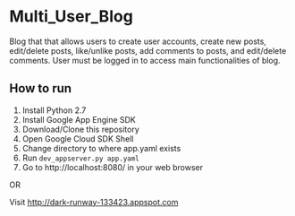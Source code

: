# Multi_User_Blog
Blog that that allows users to create user accounts, create new posts, edit/delete posts, like/unlike posts, add comments to posts, and edit/delete comments. User must be logged in to access main functionalities of blog.

## How to run
1. Install Python 2.7
2. Install Google App Engine SDK
3. Download/Clone this repository
4. Open Google Cloud SDK Shell
5. Change directory to where app.yaml exists
6. Run `dev_appserver.py app.yaml`
7. Go to http://localhost:8080/ in your web browser

OR

Visit http://dark-runway-133423.appspot.com
